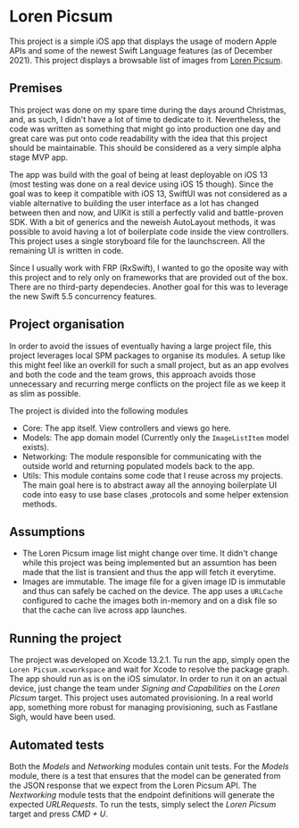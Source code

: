 #  Loren Picsum

This project is a simple iOS app that displays the usage of modern Apple APIs and some of the newest Swift Language features (as of December 2021). This project displays a browsable list of images from [Loren Picsum](https://picsum.photos).

## Premises

This project was done on my spare time during the days around Christmas, and, as such, I didn't have a lot of time to dedicate to it. Nevertheless, the code was written as something that might go into production one day and great care was put onto code readability with the idea that this project should be maintainable. This should be considered as a very simple alpha stage MVP app.

The app was build with the goal of being at least deployable on iOS 13 (most testing was done on a real device using iOS 15 though). Since the goal was to keep it compatible with iOS 13, SwiftUI was not considered as a viable alternative to building the user interface as a lot has changed between then and now, and UIKit is still a perfectly valid and battle-proven SDK. With a bit of generics and the neweish AutoLayout methods, it was possible to avoid having a lot of boilerplate code inside the view controllers. This project uses a single storyboard file for the launchscreen. All the remaining UI is written in code.

Since I usually work with FRP (RxSwift), I wanted to go the oposite way with this project and to rely only on frameworks that are provided out of the box. There are no third-party dependecies. Another goal for this was to leverage the new Swift 5.5 concurrency features.

## Project organisation

In order to avoid the issues of eventually having a large project file, this project leverages local SPM packages to organise its modules. A setup like this might feel like an overkill for such a small project, but as an app evolves and both the code and the team grows, this approach avoids those unnecessary and recurring merge conflicts on the project file as we keep it as slim as possible.

The project is divided into the following modules

- Core: The app itself. View controllers and views go here.
- Models: The app domain model (Currently only the `ImageListItem` model exists).
- Networking: The module responsible for communicating with the outside world and returning populated models back to the app.
- Utils: This module contains some code that I reuse across my projects. The main goal here is to abstract away all the annoying boilerplate UI code into easy to use base clases ,protocols and some helper extension methods.


## Assumptions

- The Loren Picsum image list might change over time. It didn't change while this project was being implemented but an assumtion has been made that the list is transient and thus the app will fetch it everytime.
- Images are immutable. The image file for a given image ID is immutable and thus can safely be cached on the device. The app uses a `URLCache` configured to cache the images both in-memory and on a disk file so that the cache can live across app launches.

## Running the project

The project was developed on Xcode 13.2.1. Tu run the app, simply open the `Loren Picsum.xcworkspace` and wait for Xcode to resolve the package graph. The app should run as is on the iOS simulator. In order to run it on an actual device, just change the team under *Signing and Capabilities* on the *Loren Picsum* target. This project uses automated provisioning. In a real world app, something more robust for managing provisioning, such as Fastlane Sigh, would have been used.

## Automated tests

Both the *Models* and *Networking* modules contain unit tests. For the *Models* module, there is a test that ensures that the model can be generated from the JSON response that we expect from the Loren Picsum API. The *Nextworking* module tests that the endpoint definitions will generate the expected *URLRequests*. To run the tests, simply select the *Loren Picsum* target and press *CMD + U*.
